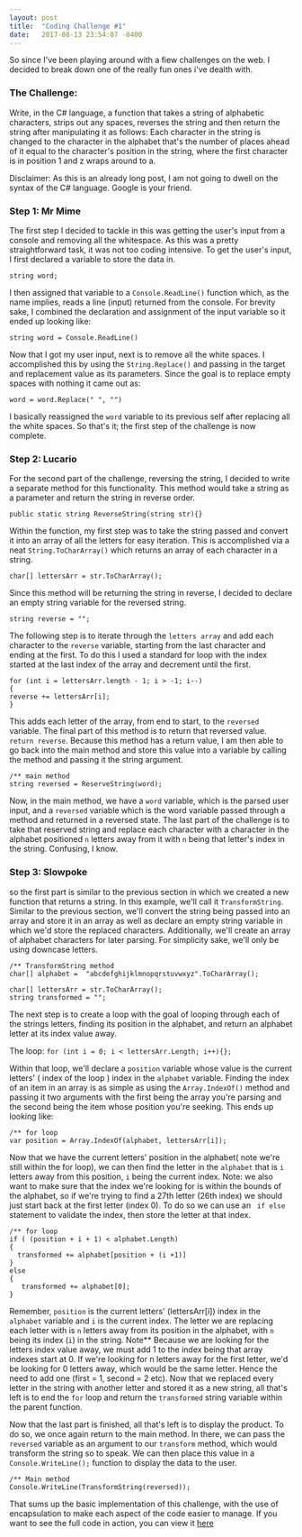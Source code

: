 ```yaml
---
layout: post
title:  "Coding Challenge #1"
date:   2017-08-13 23:54:07 -0400
---
```



So since I've been playing around with a fiew challenges on the web. I decided to break down one of the really fun ones i've dealth with.

### The Challenge:  
Write, in the C# language,  a function that takes a string of alphabetic characters, strips out any spaces, reverses the string and then return the string after manipulating it as follows:
Each character in the string is changed to the character in the alphabet that's the number of places ahead of it equal to the character's position in the string, where the first character is in position 1 and z wraps around to a. 

Disclaimer: As this is an already long post, I am not going to dwell on the syntax of the C# language. Google is your friend.

### Step 1: Mr Mime
The first step I decided to tackle in this was getting the user's input from a console and removing all the whitespace. As this was a pretty straightforward task, it was not too coding intensive. To get the user's input, I first declared a variable to store the data in.

`string word;` 

 I then assigned that variable to a `Console.ReadLine()` function which, as the name implies, reads a line (input) returned from the console.  For brevity sake, I combined the declaration and assignment of the input variable so it ended up looking like:

`string word = Console.ReadLine()`

Now that I got my user input, next is to remove all the white spaces. I accomplished this by using the `String.Replace()` and passing in the target and replacement value as its parameters. Since the goal is to replace empty spaces with nothing it came out as:

`word = word.Replace(" ", "")`

I basically reassigned the `word` variable to its previous self after replacing all the white spaces. So that's it; the first step of the challenge is now complete.

### Step 2: Lucario
For the second part of the challenge, reversing the string, I decided to write a separate method for this functionality. This method would take a string as a parameter and return the string in reverse order.

`public static string ReverseString(string str){}`

Within the function, my first step was to take the string passed and convert it into an array of all the letters for easy iteration. This is accomplished via a neat `String.ToCharArray()` which returns an array of each character in a string. 

`char[] lettersArr = str.ToCharArray();`

Since this method will be returning the string in reverse, I decided to declare an empty string variable for the reversed string.

` string reverse = ""; `

The following step is to iterate through the `letters array` and add each character to the `reverse` variable, starting from the last character and ending at the first. To do this I used a standard for loop with the index started at the last index of the array and decrement until the first.

```
for (int i = lettersArr.length - 1; i > -1; i--)
{
reverse += lettersArr[i];
}
```
This adds each letter of the array, from end to start, to the `reversed` variable. The final part of this method is to return that reversed value. `return reverse`.  Because this method has a return value, I am then able to go back into the main method and store this value into a variable by calling the method and passing it the string argument.
```
/** main method
string reversed = ReserveString(word); 
```
Now, in the main method, we have a `word` variable, which is the parsed user input, and a `reversed` variable which is the word variable passed through a method and returned in a reversed state. The last part of the challenge is to take that reserved string and replace each character with a character in the alphabet positioned `n` letters away from it with `n` being that letter's index in the string. Confusing, I know.

### Step 3: Slowpoke
so the first part is similar to the previous section in which we created a new function that returns a string. In this example, we'll call it `TransformString`. Similar to the previous section, we'll  convert the string being passed into an array and store it in an array as well as declare an empty string variable in which we'd store the replaced characters. Additionally, we'll create an array of alphabet characters for later parsing. For simplicity sake, we'll only be using downcase letters.

```
/** TransformString method
char[] alphabet =  "abcdefghijklmnopqrstuvwxyz".ToCharArray();

char[] lettersArr = str.ToCharArray(); 
string transformed = "";
```

The next step is to create a loop with the goal of looping through each of the strings letters, finding its position in the alphabet, and return an alphabet letter at its index value away.

The loop:
`for (int i = 0; i < lettersArr.Length; i++){};`

Within that loop, we'll declare a `position` variable whose value is the current letters' ( index of the loop ) index in the `alphabet` variable.  Finding the index of an item in an array is as simple as using the `Array.IndexOf()` method and passing it two arguments with the first being the array you're parsing and the second being the item whose position you're seeking. This ends up looking like:

```
/** for loop
var position = Array.IndexOf(alphabet, lettersArr[i]);
```

Now that we have the current letters' position in the alphabet( note we're still within the for loop), we can then find the letter in the `alphabet` that is `i` letters away from this position, `i` being the current index.  Note: we also want to make sure that the index we're looking for is within the bounds of the alphabet, so if we're trying to find a 27th letter (26th index) we should just start back at the first letter (index 0).  To do so we can use an ` if else` statement to validate the index, then store the letter at that index.

```
/** for loop
if ( (position + i + 1) < alphabet.Length)
{
  transformed += alphabet[position + (i +1)]
}
else
{
   transformed += alphabet[0];
}
```
Remember, `position` is the current letters' (lettersArr[i]) index in the `alphabet` variable and `i` is the current index.  The letter we are replacing each letter with is `n` letters away from its position in the alphabet, with `n` being its index (`i`)  in the string. Note** Because we are looking for the letters index value away, we must add 1 to the index being that array indexes start at 0. If we're looking for n letters away for the first letter, we'd be looking for 0 letters away, which would be the same letter. Hence the need to add one (first = 1, second = 2 etc). Now that we replaced every letter in the string with another letter and stored it as a new string, all that's left is to end the `for` loop and return the `transformed` string variable within the parent function.

Now that the last part is finished, all that's left is to display the product. To do so, we once again return to the main method.  In there, we can pass the `reversed` variable as an argument to our `transform` method, which would transform the string so to speak.  We can then place this value in a `Console.WriteLine();` function to display the data to the user.

```
/** Main method
Console.WriteLine(TransformString(reversed));
```

That sums up the basic implementation of this challenge, with the use of encapsulation to make each aspect of the code easier to manage. If you want to see the full code in action, you can view it [here](https://dotnetfiddle.net/vjZTvY)

